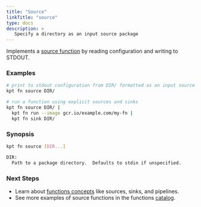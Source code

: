 ```yaml
---
title: "Source"
linkTitle: "source"
type: docs
description: >
   Specify a directory as an input source package
---
```


<!--mdtogo:Short
    Specify a directory as an input source package
-->

Implements a [source function] by reading configuration and writing to STDOUT.

### Examples

<!--mdtogo:Examples-->

```sh
# print to stdout configuration from DIR/ formatted as an input source
kpt fn source DIR/
```

```sh
# run a function using explicit sources and sinks
kpt fn source DIR/ |
  kpt fn run --image gcr.io/example.com/my-fn |
  kpt fn sink DIR/
```

<!--mdtogo-->

### Synopsis

<!--mdtogo:Long-->

```sh
kpt fn source [DIR...]

DIR:
  Path to a package directory.  Defaults to stdin if unspecified.
```

<!--mdtogo-->

### Next Steps

- Learn about [functions concepts] like sources, sinks, and pipelines.
- See more examples of source functions in the functions [catalog].

[source function]: ../../../concepts/functions/#source-function
[functions concepts]: ../../../concepts/functions/
[catalog]: ../../../guides/consumer/function/catalog/sources
